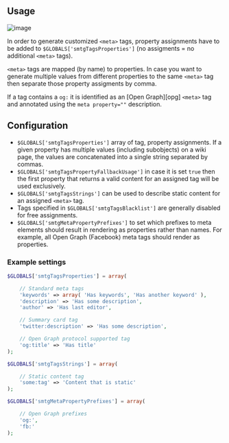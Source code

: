 ## Usage

![image](https://cloud.githubusercontent.com/assets/1245473/16200642/73ddec3a-370e-11e6-938b-4e952077d0c4.png)

In order to generate customized `<meta>` tags, property assignments have
to be added to `$GLOBALS['smtgTagsProperties']` (no assigments = no additional
`<meta>` tags).

`<meta>` tags are mapped (by name) to properties. In case you want to generate
multiple values from different properties to the same `<meta>` tag then separate
those property assigments by comma.

If a tag contains a `og:` it is identified as an [Open Graph][opg] `<meta>` tag
and annotated using the `meta property=""` description.

## Configuration

- `$GLOBALS['smtgTagsProperties']` array of tag, property assignments. If a given
  property has multiple values (including subobjects) on a wiki page, the values
  are concatenated into a single string separated by commas.
- `$GLOBALS['smtgTagsPropertyFallbackUsage']` in case it is set `true` then the
  first property that returns a valid content for an assigned tag will be used
  exclusively.
- `$GLOBALS['smtgTagsStrings']` can be used to describe static content for an 
  assigned `<meta>` tag.
- Tags specified in `$GLOBALS['smtgTagsBlacklist']` are generally disabled for
  free assignments.
- `$GLOBALS['smtgMetaPropertyPrefixes']` to set which prefixes to meta elements
  should result in rendering as properties rather than names. For example, all
  Open Graph (Facebook) meta tags should render as properties.

### Example settings

```php
$GLOBALS['smtgTagsProperties'] = array(

	// Standard meta tags
	'keywords' => array( 'Has keywords', 'Has another keyword' ),
	'description' => 'Has some description',
	'author' => 'Has last editor',

	// Summary card tag
	'twitter:description' => 'Has some description',

	// Open Graph protocol supported tag
	'og:title' => 'Has title'
);

$GLOBALS['smtgTagsStrings'] = array(

	// Static content tag
	'some:tag' => 'Content that is static'
);

$GLOBALS['smtgMetaPropertyPrefixes'] = array( 

	// Open Graph prefixes
	'og:',
	'fb:'
);
```
